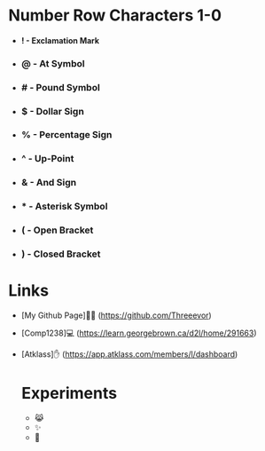 # Number Row Characters 1-0

- #### ! - Exclamation Mark
- ### @ - At Symbol
- ### # - Pound Symbol
- ### $ - Dollar Sign
- ### % - Percentage Sign
- ### ^ - Up-Point
- ### & - And Sign
- ### * - Asterisk Symbol
- ### ( - Open Bracket
- ### ) - Closed Bracket

# Links
- [My Github Page]🐱‍👤 (https://github.com/Threeevor)
- [Comp1238]💻 (https://learn.georgebrown.ca/d2l/home/291663)
- [Atklass]✋ (https://app.atklass.com/members/l/dashboard)

  # Experiments

  - 😹
  - ✨
  - 🍦
